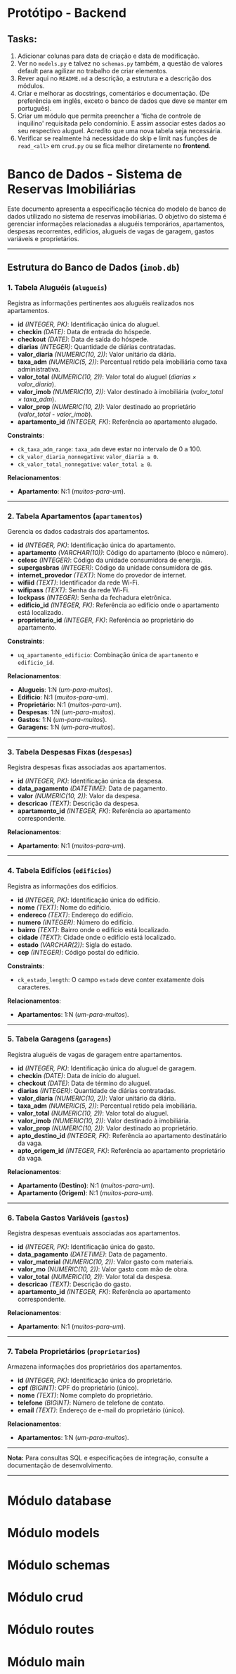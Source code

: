 # Protótipo - Backend

## Tasks:
1. Adicionar colunas para data de criação e data de modificação.
2. Ver no `models.py` e talvez no `schemas.py` também, a questão de valores default para agilizar no trabalho de criar elementos.
3. Rever aqui no `README.md` a descrição, a estrutura e a descrição dos módulos.
4. Criar e melhorar as docstrings, comentários e documentação. (De preferência em inglês, exceto o banco de dados que deve se manter em português).
5. Criar um módulo que permita preencher a 'ficha de controle de inquilino' requisitada pelo condomínio. E assim associar estes dados ao seu respectivo aluguel. Acredito que uma nova tabela seja necessária.
6. Verificar se realmente há necessidade do skip e limit nas funções de `read_<all>` em `crud.py` ou se fica melhor diretamente no **frontend**.


# Banco de Dados - Sistema de Reservas Imobiliárias

Este documento apresenta a especificação técnica do modelo de banco de dados utilizado no sistema de reservas imobiliárias. O objetivo do sistema é gerenciar informações relacionadas a aluguéis temporários, apartamentos, despesas recorrentes, edifícios, alugueis de vagas de garagem, gastos variáveis e proprietários.

---

## Estrutura do Banco de Dados (`imob.db`)

### 1. **Tabela Aluguéis (`alugueis`)**
Registra as informações pertinentes aos aluguéis realizados nos apartamentos.

- **id** *(INTEGER, PK)*: Identificação única do aluguel.
- **checkin** *(DATE)*: Data de entrada do hóspede.
- **checkout** *(DATE)*: Data de saída do hóspede.
- **diarias** *(INTEGER)*: Quantidade de diárias contratadas.
- **valor_diaria** *(NUMERIC(10, 2))*: Valor unitário da diária.
- **taxa_adm** *(NUMERIC(5, 2))*: Percentual retido pela imobiliária como taxa administrativa.
- **valor_total** *(NUMERIC(10, 2))*: Valor total do aluguel (*diarias × valor_diaria*).
- **valor_imob** *(NUMERIC(10, 2))*: Valor destinado à imobiliária (*valor_total × taxa_adm*).
- **valor_prop** *(NUMERIC(10, 2))*: Valor destinado ao proprietário (*valor_total - valor_imob*).
- **apartamento_id** *(INTEGER, FK)*: Referência ao apartamento alugado.

**Constraints**:
- `ck_taxa_adm_range`: `taxa_adm` deve estar no intervalo de 0 a 100.
- `ck_valor_diaria_nonnegative`: `valor_diaria ≥ 0`.
- `ck_valor_total_nonnegative`: `valor_total ≥ 0`.

**Relacionamentos**:
- **Apartamento**: N:1 (*muitos-para-um*).

---

### 2. **Tabela Apartamentos (`apartamentos`)**
Gerencia os dados cadastrais dos apartamentos.

- **id** *(INTEGER, PK)*: Identificação única do apartamento.
- **apartamento** *(VARCHAR(10))*: Código do apartamento (bloco e número).
- **celesc** *(INTEGER)*: Código da unidade consumidora de energia.
- **supergasbras** *(INTEGER)*: Código da unidade consumidora de gás.
- **internet_provedor** *(TEXT)*: Nome do provedor de internet.
- **wifiid** *(TEXT)*: Identificador da rede Wi-Fi.
- **wifipass** *(TEXT)*: Senha da rede Wi-Fi.
- **lockpass** *(INTEGER)*: Senha da fechadura eletrônica.
- **edificio_id** *(INTEGER, FK)*: Referência ao edifício onde o apartamento está localizado.
- **proprietario_id** *(INTEGER, FK)*: Referência ao proprietário do apartamento.

**Constraints**:
- `uq_apartamento_edificio`: Combinação única de `apartamento` e `edificio_id`.

**Relacionamentos**:
- **Alugueis**: 1:N (*um-para-muitos*).
- **Edificio**: N:1 (*muitos-para-um*).
- **Proprietário**: N:1 (*muitos-para-um*).
- **Despesas**: 1:N (*um-para-muitos*).
- **Gastos**: 1:N (*um-para-muitos*).
- **Garagens**: 1:N (*um-para-muitos*).

---

### 3. **Tabela Despesas Fixas (`despesas`)**
Registra despesas fixas associadas aos apartamentos.

- **id** *(INTEGER, PK)*: Identificação única da despesa.
- **data_pagamento** *(DATETIME)*: Data de pagamento.
- **valor** *(NUMERIC(10, 2))*: Valor da despesa.
- **descricao** *(TEXT)*: Descrição da despesa.
- **apartamento_id** *(INTEGER, FK)*: Referência ao apartamento correspondente.

**Relacionamentos**:
- **Apartamento**: N:1 (*muitos-para-um*).

---

### 4. **Tabela Edifícios (`edificios`)**
Registra as informações dos edifícios.

- **id** *(INTEGER, PK)*: Identificação única do edifício.
- **nome** *(TEXT)*: Nome do edifício.
- **endereco** *(TEXT)*: Endereço do edifício.
- **numero** *(INTEGER)*: Número do edifício.
- **bairro** *(TEXT)*: Bairro onde o edifício está localizado.
- **cidade** *(TEXT)*: Cidade onde o edifício está localizado.
- **estado** *(VARCHAR(2))*: Sigla do estado.
- **cep** *(INTEGER)*: Código postal do edifício.

**Constraints**:
- `ck_estado_length`: O campo `estado` deve conter exatamente dois caracteres.

**Relacionamentos**:
- **Apartamentos**: 1:N (*um-para-muitos*).

---

### 5. **Tabela Garagens (`garagens`)**
Registra aluguéis de vagas de garagem entre apartamentos.

- **id** *(INTEGER, PK)*: Identificação única do aluguel de garagem.
- **checkin** *(DATE)*: Data de início do aluguel.
- **checkout** *(DATE)*: Data de término do aluguel.
- **diarias** *(INTEGER)*: Quantidade de diárias contratadas.
- **valor_diaria** *(NUMERIC(10, 2))*: Valor unitário da diária.
- **taxa_adm** *(NUMERIC(5, 2))*: Percentual retido pela imobiliária.
- **valor_total** *(NUMERIC(10, 2))*: Valor total do aluguel.
- **valor_imob** *(NUMERIC(10, 2))*: Valor destinado à imobiliária.
- **valor_prop** *(NUMERIC(10, 2))*: Valor destinado ao proprietário.
- **apto_destino_id** *(INTEGER, FK)*: Referência ao apartamento destinatário da vaga.
- **apto_origem_id** *(INTEGER, FK)*: Referência ao apartamento proprietário da vaga.

**Relacionamentos**:
- **Apartamento (Destino)**: N:1 (*muitos-para-um*).
- **Apartamento (Origem)**: N:1 (*muitos-para-um*).

---

### 6. **Tabela Gastos Variáveis (`gastos`)**
Registra despesas eventuais associadas aos apartamentos.

- **id** *(INTEGER, PK)*: Identificação única do gasto.
- **data_pagamento** *(DATETIME)*: Data de pagamento.
- **valor_material** *(NUMERIC(10, 2))*: Valor gasto com materiais.
- **valor_mo** *(NUMERIC(10, 2))*: Valor gasto com mão de obra.
- **valor_total** *(NUMERIC(10, 2))*: Valor total da despesa.
- **descricao** *(TEXT)*: Descrição do gasto.
- **apartamento_id** *(INTEGER, FK)*: Referência ao apartamento correspondente.

**Relacionamentos**:
- **Apartamento**: N:1 (*muitos-para-um*).

---

### 7. **Tabela Proprietários (`proprietarios`)**
Armazena informações dos proprietários dos apartamentos.

- **id** *(INTEGER, PK)*: Identificação única do proprietário.
- **cpf** *(BIGINT)*: CPF do proprietário (único).
- **nome** *(TEXT)*: Nome completo do proprietário.
- **telefone** *(BIGINT)*: Número de telefone de contato.
- **email** *(TEXT)*: Endereço de e-mail do proprietário (único).

**Relacionamentos**:
- **Apartamentos**: 1:N (*um-para-muitos*).

---

**Nota:** Para consultas SQL e especificações de integração, consulte a documentação de desenvolvimento.

---

# Módulo database

# Módulo models

# Módulo schemas

# Módulo crud

# Módulo routes

# Módulo main